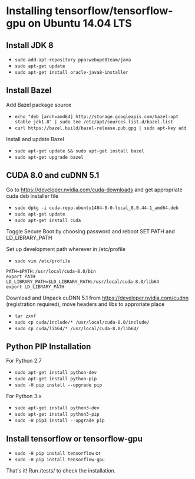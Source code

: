 Installing tensorflow/tensorflow-gpu on Ubuntu 14.04 LTS
=============

Install JDK 8
---

- `sudo add-apt-repository ppa:webupd8team/java`
- `sudo apt-get update`
- `sudo apt-get install oracle-java8-installer`

Install Bazel
---

Add Bazel package source
- `echo "deb [arch=amd64] http://storage.googleapis.com/bazel-apt stable jdk1.8" | sudo tee /etc/apt/sources.list.d/bazel.list`
- `curl https://bazel.build/bazel-release.pub.gpg | sudo apt-key add`

Install and update Bazel
- `sudo apt-get update && sudo apt-get install bazel`
- `sudo apt-get upgrade bazel`

CUDA 8.0 and cuDNN 5.1
---

Go to https://developer.nvidia.com/cuda-downloads and get appropriate cuda deb installer file

- `sudo dpkg -i cuda-repo-ubuntu1404-8-0-local_8.0.44-1_amd64.deb`
- `sudo apt-get update`
- `sudo apt-get install cuda`

Toggle Secure Boot by choosing password and reboot
SET PATH and LD_LIBRARY_PATH

Set up development path wherever in /etc/profile
- `sudo vim /etc/profile`
```
PATH=$PATH:/usr/local/cuda-8.0/bin
export PATH
LD_LIBRARY_PATH=$LD_LIBRARY_PATH:/usr/local/cuda-8.0/lib64
export LD_LIBRARY_PATH
```

Download and Unpack cuDNN 5.1 from https://developer.nvidia.com/cudnn (registration required), move headers and libs to approriate place

- `tar zxvf`
- `sudo cp cuda/include/* /usr/local/cuda-8.0/include/`
- `sudo cp cuda/lib64/* /usr/local/cuda-8.0/lib64/`

Python PIP Installation
---

For Python 2.7
- `sudo apt-get install python-dev`
- `sudo apt-get install python-pip`
- `sudo -H pip install --upgrade pip`

For Python 3.x
- `sudo apt-get install python3-dev`
- `sudo apt-get install python3-pip`
- `sudo -H pip3 install --upgrade pip`

Install tensorflow or tensorflow-gpu
---
- `sudo -H pip install tensorflow`
or
- `sudo -H pip install tensorflow-gpu`

That's it! Run /tests/ to check the installation.
